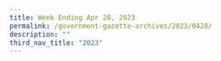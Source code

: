 ```yaml
---
title: Week Ending Apr 28, 2023
permalink: /government-gazette-archives/2023/0428/
description: ""
third_nav_title: "2023"
---
```

